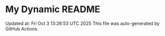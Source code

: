 # My Dynamic README
Updated at: Fri Oct  3 13:26:53 UTC 2025
This file was auto-generated by GitHub Actions.
